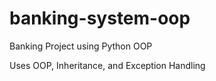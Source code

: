 # banking-system-oop

<p>Banking Project using Python OOP</p>
<p></p>
<p></p>
<p></p>
<p>Uses OOP, Inheritance, and Exception Handling</p>